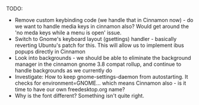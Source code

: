 TODO:

- Remove custom keybinding code (we handle that in Cinnamon now) - do we want to handle media keys in cinnamon also?  Would get around the 'no meda keys while a menu is open' issue.
- Switch to Gnome's keyboard layout (gsettings) handler - basically reverting Ubuntu's patch for this.  This will allow us to implement ibus popups directly in Cinnamon
- Look into backgrounds - we should be able to eliminate the background manager in the cinnamon gnome 3.8 compat rollup, and continue to handle backgrounds as we currently do
- Investigate:  How to keep gnome-settings-daemon from autostarting.  It checks for environment=GNOME... which means Cinnamon also - is it time to have our own freedesktop.org name?
- Why is the font different?  Something isn't quite right.